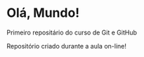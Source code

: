 # Olá, Mundo!
 Primeiro repositário do curso de Git e GitHub

 Repositório criado durante a aula on-line!
